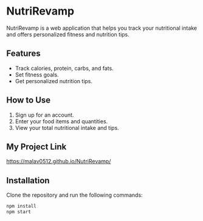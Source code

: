 # NutriRevamp

NutriRevamp is a web application that helps you track your nutritional intake and offers personalized fitness and nutrition tips.

## Features
- Track calories, protein, carbs, and fats.
- Set fitness goals.
- Get personalized nutrition tips.

## How to Use
1. Sign up for an account.
2. Enter your food items and quantities.
3. View your total nutritional intake and tips.

## My Project Link

https://malav0512.github.io/NutriRevamp/

## Installation
Clone the repository and run the following commands:

```bash
npm install
npm start
```

